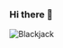 ### Hi there 👋

<img align="center" src="https://camo.githubusercontent.com/721e1fe02205a3a97d18ee6b392d08d2927a7252628b297fbd7721a47a6897e5/68747470733a2f2f6769746875622d726561646d652d73746174732e76657263656c2e6170702f6170693f757365726e616d653d55746b75313131342673686f775f69636f6e733d74727565267468656d653d6461726b26686964655f626f726465723d74727565266c6f63616c653d656e" alt="Blackjack" data-canonical-src="https://github-readme-stats.vercel.app/api?username=Utku1114&amp;show_icons=true&amp;theme=dark&amp;hide_border=true&amp;locale=en" style="max-width: 100%;">

<!--
**PingalHack/PingalHack** is a ✨ _special_ ✨ repository because its `README.md` (this file) appears on your GitHub profile.

Here are some ideas to get you started:

- 🔭 I’m currently working on ...
- 🌱 I’m currently learning ...
- 👯 I’m looking to collaborate on ...
- 🤔 I’m looking for help with ...
- 💬 Ask me about ...
- 📫 How to reach me: ...
- 😄 Pronouns: ...
- ⚡ Fun fact: ...
-->

